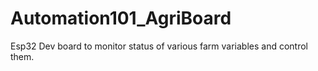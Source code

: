 # Automation101_AgriBoard
Esp32 Dev board to monitor status of various farm variables and control them. 
